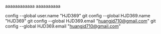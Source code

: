 aaaaaaaaaaaa
aaaaaaaaaa



config --global user.name "HJD369" git config --global HJD369.name "HJD369" git config --global HJD369.email "huangjd710@gmail.com" git config --global HJD369.email "huangjd710@gmail.com"
